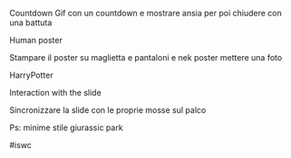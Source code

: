 Countdown
Gif con un countdown e mostrare ansia per poi chiudere con una battuta


Human poster

Stampare il poster su maglietta e pantaloni e nek poster mettere una foto



HarryPotter


Interaction with the slide

Sincronizzare la slide con le proprie mosse sul palco

Ps: minime stile giurassic park

#iswc 